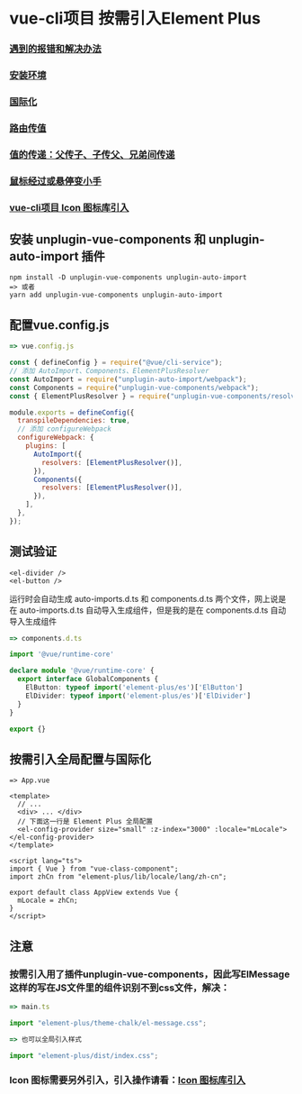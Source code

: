 # vue-cli项目 按需引入Element Plus

### [遇到的报错和解决办法](./%E9%81%87%E5%88%B0%E7%9A%84%E6%8A%A5%E9%94%99%E5%92%8C%E8%A7%A3%E5%86%B3%E5%8A%9E%E6%B3%95.md)
### [安装环境](./%E5%AE%89%E8%A3%85%E7%8E%AF%E5%A2%83.md)
### [国际化](./%E5%9B%BD%E9%99%85%E5%8C%96.md)
### [路由传值](./%E8%B7%AF%E7%94%B1%E4%BC%A0%E5%80%BC.md)
### [值的传递：父传子、子传父、兄弟间传递](./%E5%80%BC%E7%9A%84%E4%BC%A0%E9%80%92%EF%BC%9A%E7%88%B6%E4%BC%A0%E5%AD%90%E3%80%81%E5%AD%90%E4%BC%A0%E7%88%B6%E3%80%81%E5%85%84%E5%BC%9F%E9%97%B4%E4%BC%A0%E9%80%92.md)
### [鼠标经过或悬停变小手](./%E9%BC%A0%E6%A0%87%E7%BB%8F%E8%BF%87%E6%88%96%E6%82%AC%E5%81%9C%E5%8F%98%E5%B0%8F%E6%89%8B.md)
### [vue-cli项目 Icon 图标库引入](./vue-cli%E9%A1%B9%E7%9B%AE%20Icon%20%E5%9B%BE%E6%A0%87%E5%BA%93%E5%BC%95%E5%85%A5.md)

## 安装 unplugin-vue-components 和 unplugin-auto-import 插件
```
npm install -D unplugin-vue-components unplugin-auto-import
=> 或者
yarn add unplugin-vue-components unplugin-auto-import
```

## 配置vue.config.js
```vue.config.js
=> vue.config.js

const { defineConfig } = require("@vue/cli-service");
// 添加 AutoImport、Components、ElementPlusResolver
const AutoImport = require("unplugin-auto-import/webpack");
const Components = require("unplugin-vue-components/webpack");
const { ElementPlusResolver } = require("unplugin-vue-components/resolvers");

module.exports = defineConfig({
  transpileDependencies: true,
  // 添加 configureWebpack
  configureWebpack: {
    plugins: [
      AutoImport({
        resolvers: [ElementPlusResolver()],
      }),
      Components({
        resolvers: [ElementPlusResolver()],
      }),
    ],
  },
});
```

## 测试验证
```
<el-divider />
<el-button />
```
运行时会自动生成 auto-imports.d.ts 和 components.d.ts 两个文件，网上说是在 auto-imports.d.ts 自动导入生成组件，但是我的是在 components.d.ts 自动导入生成组件
```components.d.ts
=> components.d.ts

import '@vue/runtime-core'

declare module '@vue/runtime-core' {
  export interface GlobalComponents {
    ElButton: typeof import('element-plus/es')['ElButton']
    ElDivider: typeof import('element-plus/es')['ElDivider']
  }
}

export {}
```

## 按需引入全局配置与国际化
```App.vue
=> App.vue

<template>
  // ...
  <div> ... </div>
  // 下面这一行是 Element Plus 全局配置
  <el-config-provider size="small" :z-index="3000" :locale="mLocale"></el-config-provider>
</template>

<script lang="ts">
import { Vue } from "vue-class-component";
import zhCn from "element-plus/lib/locale/lang/zh-cn";

export default class AppView extends Vue {
  mLocale = zhCn;
}
</script>
```

## 注意
### 按需引入用了插件unplugin-vue-components，因此写ElMessage这样的写在JS文件里的组件识别不到css文件，解决：
```main.ts
=> main.ts

import "element-plus/theme-chalk/el-message.css";

=> 也可以全局引入样式

import "element-plus/dist/index.css";
```

### Icon 图标需要另外引入，引入操作请看：[Icon 图标库引入](./Icon%20%E5%9B%BE%E6%A0%87%E5%BA%93%E5%BC%95%E5%85%A5.md)
